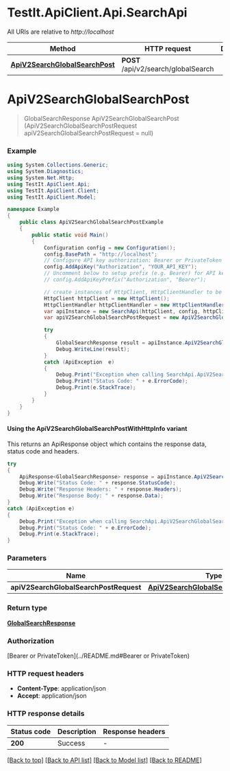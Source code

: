 # TestIt.ApiClient.Api.SearchApi

All URIs are relative to *http://localhost*

| Method | HTTP request | Description |
|--------|--------------|-------------|
| [**ApiV2SearchGlobalSearchPost**](SearchApi.md#apiv2searchglobalsearchpost) | **POST** /api/v2/search/globalSearch |  |

<a id="apiv2searchglobalsearchpost"></a>
# **ApiV2SearchGlobalSearchPost**
> GlobalSearchResponse ApiV2SearchGlobalSearchPost (ApiV2SearchGlobalSearchPostRequest apiV2SearchGlobalSearchPostRequest = null)



### Example
```csharp
using System.Collections.Generic;
using System.Diagnostics;
using System.Net.Http;
using TestIt.ApiClient.Api;
using TestIt.ApiClient.Client;
using TestIt.ApiClient.Model;

namespace Example
{
    public class ApiV2SearchGlobalSearchPostExample
    {
        public static void Main()
        {
            Configuration config = new Configuration();
            config.BasePath = "http://localhost";
            // Configure API key authorization: Bearer or PrivateToken
            config.AddApiKey("Authorization", "YOUR_API_KEY");
            // Uncomment below to setup prefix (e.g. Bearer) for API key, if needed
            // config.AddApiKeyPrefix("Authorization", "Bearer");

            // create instances of HttpClient, HttpClientHandler to be reused later with different Api classes
            HttpClient httpClient = new HttpClient();
            HttpClientHandler httpClientHandler = new HttpClientHandler();
            var apiInstance = new SearchApi(httpClient, config, httpClientHandler);
            var apiV2SearchGlobalSearchPostRequest = new ApiV2SearchGlobalSearchPostRequest(); // ApiV2SearchGlobalSearchPostRequest |  (optional) 

            try
            {
                GlobalSearchResponse result = apiInstance.ApiV2SearchGlobalSearchPost(apiV2SearchGlobalSearchPostRequest);
                Debug.WriteLine(result);
            }
            catch (ApiException  e)
            {
                Debug.Print("Exception when calling SearchApi.ApiV2SearchGlobalSearchPost: " + e.Message);
                Debug.Print("Status Code: " + e.ErrorCode);
                Debug.Print(e.StackTrace);
            }
        }
    }
}
```

#### Using the ApiV2SearchGlobalSearchPostWithHttpInfo variant
This returns an ApiResponse object which contains the response data, status code and headers.

```csharp
try
{
    ApiResponse<GlobalSearchResponse> response = apiInstance.ApiV2SearchGlobalSearchPostWithHttpInfo(apiV2SearchGlobalSearchPostRequest);
    Debug.Write("Status Code: " + response.StatusCode);
    Debug.Write("Response Headers: " + response.Headers);
    Debug.Write("Response Body: " + response.Data);
}
catch (ApiException e)
{
    Debug.Print("Exception when calling SearchApi.ApiV2SearchGlobalSearchPostWithHttpInfo: " + e.Message);
    Debug.Print("Status Code: " + e.ErrorCode);
    Debug.Print(e.StackTrace);
}
```

### Parameters

| Name | Type | Description | Notes |
|------|------|-------------|-------|
| **apiV2SearchGlobalSearchPostRequest** | [**ApiV2SearchGlobalSearchPostRequest**](ApiV2SearchGlobalSearchPostRequest.md) |  | [optional]  |

### Return type

[**GlobalSearchResponse**](GlobalSearchResponse.md)

### Authorization

[Bearer or PrivateToken](../README.md#Bearer or PrivateToken)

### HTTP request headers

 - **Content-Type**: application/json
 - **Accept**: application/json


### HTTP response details
| Status code | Description | Response headers |
|-------------|-------------|------------------|
| **200** | Success |  -  |

[[Back to top]](#) [[Back to API list]](../README.md#documentation-for-api-endpoints) [[Back to Model list]](../README.md#documentation-for-models) [[Back to README]](../README.md)

